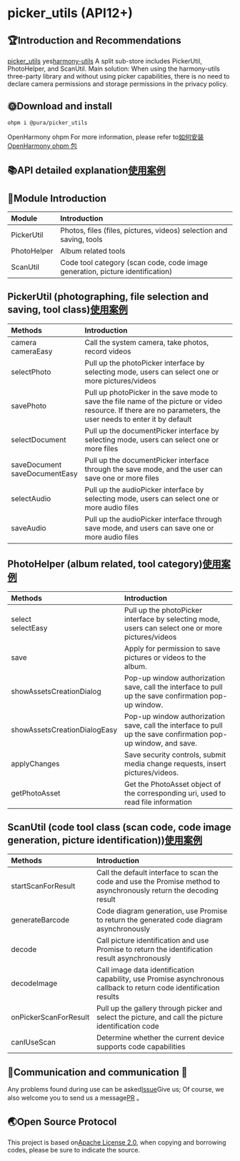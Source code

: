 # picker_utils (API12+)

## 🏆Introduction and Recommendations

[picker_utils](https://ohpm.openharmony.cn/#/cn/detail/@pura%2Fpicker_utils)
yes[harmony-utils](https://ohpm.openharmony.cn/#/cn/detail/@pura%2Fharmony-utils)
A split sub-store includes PickerUtil, PhotoHelper, and ScanUtil.
Main solution: When using the harmony-utils three-party library and without using picker capabilities, there is no need to declare camera permissions and storage permissions in the privacy policy.

## 🌞Download and install

`ohpm i @pura/picker_utils`

OpenHarmony ohpm
For more information, please refer to[如何安装 OpenHarmony ohpm 包](https://ohpm.openharmony.cn/#/cn/help/downloadandinstall)
<br>

## 📚API detailed explanation[使用案例](https://gitee.com/tongyuyan/harmony-utils/blob/master/entry/src/main/ets/pages/plug/MimeTypesPage.ets)

## 📂Module Introduction

| Module | Introduction |
|:------------|:-------------------------|
| PickerUtil | Photos, files (files, pictures, videos) selection and saving, tools |
| PhotoHelper | Album related tools |
| ScanUtil | Code tool category (scan code, code image generation, picture identification) |

## PickerUtil (photographing, file selection and saving, tool class)[使用案例](https://gitee.com/tongyuyan/harmony-utils/blob/master/entry/src/main/ets/pages/utils/PickerUtilPage.ets)

| Methods | Introduction |
|:---------------------------------|:----------------------------------------------------|
| camera<br>cameraEasy | Call the system camera, take photos, record videos |
| selectPhoto | Pull up the photoPicker interface by selecting mode, users can select one or more pictures/videos |
| savePhoto | Pull up photoPicker in the save mode to save the file name of the picture or video resource. If there are no parameters, the user needs to enter it by default |
| selectDocument | Pull up the documentPicker interface by selecting mode, users can select one or more files |
| saveDocument<br>saveDocumentEasy | Pull up the documentPicker interface through the save mode, and the user can save one or more files |
| selectAudio | Pull up the audioPicker interface by selecting mode, users can select one or more audio files |
| saveAudio | Pull up the audioPicker interface through save mode, and users can save one or more audio files |

## PhotoHelper (album related, tool category)[使用案例](https://gitee.com/tongyuyan/harmony-utils/blob/master/entry/src/main/ets/pages/utils/PhotoHelperPage.ets)

| Methods | Introduction |
|:-----------------------------|:---------------------------------------|
| select<br>selectEasy | Pull up the photoPicker interface by selecting mode, users can select one or more pictures/videos |
| save | Apply for permission to save pictures or videos to the album.                     |
| showAssetsCreationDialog | Pop-up window authorization save, call the interface to pull up the save confirmation pop-up window.                   |
| showAssetsCreationDialogEasy | Pop-up window authorization save, call the interface to pull up the save confirmation pop-up window, and save.               |
| applyChanges | Save security controls, submit media change requests, insert pictures/videos.               |
| getPhotoAsset | Get the PhotoAsset object of the corresponding uri, used to read file information |

## ScanUtil (code tool class (scan code, code image generation, picture identification))[使用案例](https://gitee.com/tongyuyan/harmony-utils/blob/master/entry/src/main/ets/pages/utils/ScanUtilPage.ets)

| Methods | Introduction |
|:----------------------|:-------------------------------|
| startScanForResult | Call the default interface to scan the code and use the Promise method to asynchronously return the decoding result |
| generateBarcode | Code diagram generation, use Promise to return the generated code diagram asynchronously |
| decode | Call picture identification and use Promise to return the identification result asynchronously |
| decodeImage | Call image data identification capability, use Promise asynchronous callback to return code identification results |
| onPickerScanForResult | Pull up the gallery through picker and select the picture, and call the picture identification code |
| canIUseScan | Determine whether the current device supports code capabilities |

## 🍎Communication and communication 🙏

Any problems found during use can be asked[Issue](https://gitee.com/tongyuyan/harmony-utils/issues)Give us;
Of course, we also welcome you to send us a message[PR](https://gitee.com/tongyuyan/harmony-utils/pulls) 。


## 🌏Open Source Protocol

This project is based on[Apache License 2.0](https://www.apache.org/licenses/LICENSE-2.0.html), when copying and borrowing codes, please be sure to indicate the source.
